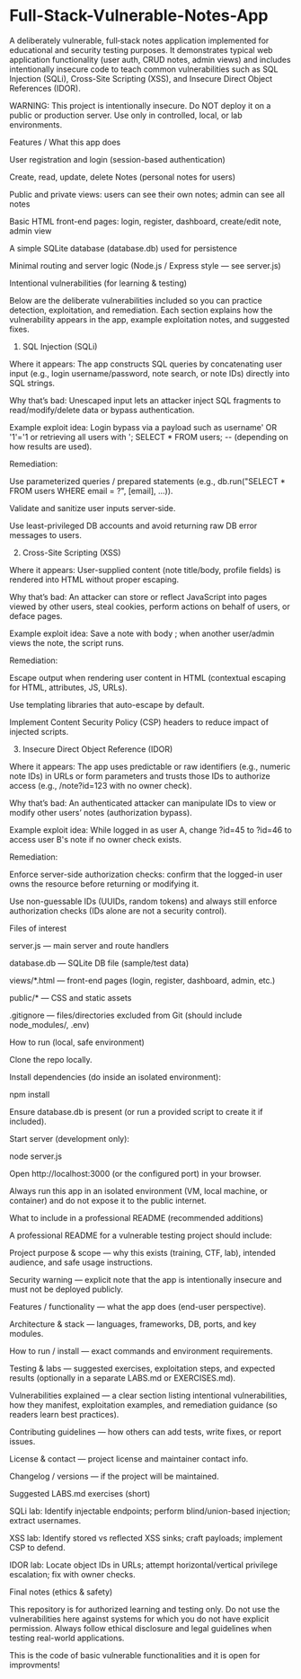 # Full-Stack-Vulnerable-Notes-App

A deliberately vulnerable, full‑stack notes application implemented for educational and security testing purposes. It demonstrates typical web application functionality (user auth, CRUD notes, admin views) and includes intentionally insecure code to teach common vulnerabilities such as SQL Injection (SQLi), Cross-Site Scripting (XSS), and Insecure Direct Object References (IDOR).

WARNING: This project is intentionally insecure. Do NOT deploy it on a public or production server. Use only in controlled, local, or lab environments.

Features / What this app does

User registration and login (session-based authentication)

Create, read, update, delete Notes (personal notes for users)

Public and private views: users can see their own notes; admin can see all notes

Basic HTML front-end pages: login, register, dashboard, create/edit note, admin view

A simple SQLite database (database.db) used for persistence

Minimal routing and server logic (Node.js / Express style — see server.js)

Intentional vulnerabilities (for learning & testing)

Below are the deliberate vulnerabilities included so you can practice detection, exploitation, and remediation. Each section explains how the vulnerability appears in the app, example exploitation notes, and suggested fixes.

1) SQL Injection (SQLi)

Where it appears: The app constructs SQL queries by concatenating user input (e.g., login username/password, note search, or note IDs) directly into SQL strings.

Why that’s bad: Unescaped input lets an attacker inject SQL fragments to read/modify/delete data or bypass authentication.

Example exploit idea: Login bypass via a payload such as username' OR '1'='1 or retrieving all users with '; SELECT * FROM users; -- (depending on how results are used).

Remediation:

Use parameterized queries / prepared statements (e.g., db.run("SELECT * FROM users WHERE email = ?", [email], ...)).

Validate and sanitize user inputs server‑side.

Use least-privileged DB accounts and avoid returning raw DB error messages to users.

2) Cross-Site Scripting (XSS)

Where it appears: User-supplied content (note title/body, profile fields) is rendered into HTML without proper escaping.

Why that’s bad: An attacker can store or reflect JavaScript into pages viewed by other users, steal cookies, perform actions on behalf of users, or deface pages.

Example exploit idea: Save a note with body <script>fetch('/steal?c='+document.cookie)</script>; when another user/admin views the note, the script runs.

Remediation:

Escape output when rendering user content in HTML (contextual escaping for HTML, attributes, JS, URLs).

Use templating libraries that auto-escape by default.

Implement Content Security Policy (CSP) headers to reduce impact of injected scripts.

3) Insecure Direct Object Reference (IDOR)

Where it appears: The app uses predictable or raw identifiers (e.g., numeric note IDs) in URLs or form parameters and trusts those IDs to authorize access (e.g., /note?id=123 with no owner check).

Why that’s bad: An authenticated attacker can manipulate IDs to view or modify other users’ notes (authorization bypass).

Example exploit idea: While logged in as user A, change ?id=45 to ?id=46 to access user B's note if no owner check exists.

Remediation:

Enforce server-side authorization checks: confirm that the logged-in user owns the resource before returning or modifying it.

Use non-guessable IDs (UUIDs, random tokens) and always still enforce authorization checks (IDs alone are not a security control).

Files of interest

server.js — main server and route handlers

database.db — SQLite DB file (sample/test data)

views/*.html — front-end pages (login, register, dashboard, admin, etc.)

public/* — CSS and static assets

.gitignore — files/directories excluded from Git (should include node_modules/, .env)

How to run (local, safe environment)

Clone the repo locally.

Install dependencies (do inside an isolated environment):

npm install

Ensure database.db is present (or run a provided script to create it if included).

Start server (development only):

node server.js

Open http://localhost:3000 (or the configured port) in your browser.

Always run this app in an isolated environment (VM, local machine, or container) and do not expose it to the public internet.

What to include in a professional README (recommended additions)

A professional README for a vulnerable testing project should include:

Project purpose & scope — why this exists (training, CTF, lab), intended audience, and safe usage instructions.

Security warning — explicit note that the app is intentionally insecure and must not be deployed publicly.

Features / functionality — what the app does (end-user perspective).

Architecture & stack — languages, frameworks, DB, ports, and key modules.

How to run / install — exact commands and environment requirements.

Testing & labs — suggested exercises, exploitation steps, and expected results (optionally in a separate LABS.md or EXERCISES.md).

Vulnerabilities explained — a clear section listing intentional vulnerabilities, how they manifest, exploitation examples, and remediation guidance (so readers learn best practices).

Contributing guidelines — how others can add tests, write fixes, or report issues.

License & contact — project license and maintainer contact info.

Changelog / versions — if the project will be maintained.

Suggested LABS.md exercises (short)

SQLi lab: Identify injectable endpoints; perform blind/union-based injection; extract usernames.

XSS lab: Identify stored vs reflected XSS sinks; craft payloads; implement CSP to defend.

IDOR lab: Locate object IDs in URLs; attempt horizontal/vertical privilege escalation; fix with owner checks.

Final notes (ethics & safety)

This repository is for authorized learning and testing only. Do not use the vulnerabilities here against systems for which you do not have explicit permission. Always follow ethical disclosure and legal guidelines when testing real-world applications.

This is the code of basic vulnerable functionalities and it is open for improvments!
